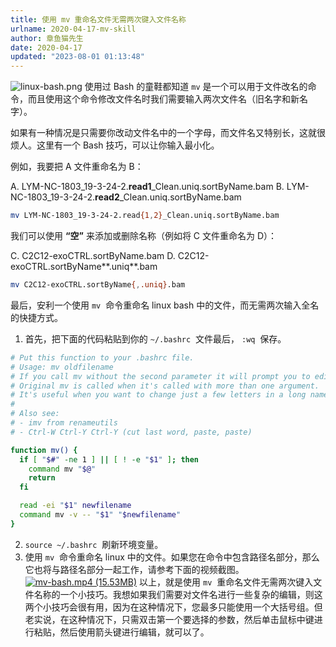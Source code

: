 ```yaml
---
title: 使用 mv 重命名文件无需两次键入文件名称
urlname: 2020-04-17-mv-skill
author: 章鱼猫先生
date: 2020-04-17
updated: "2023-08-01 01:13:48"
---
```


![linux-bash.png](https://shub.weiyan.tech/yuque/elog-cookbook-img/FuZTZ7gAI1jlk8WLq8mTcu0QfLCO.png)
使用过 Bash 的童鞋都知道 `mv` 是一个可以用于文件改名的命令，而且使用这个命令修改文件名时我们需要输入两次文件名（旧名字和新名字）。

如果有一种情况是只需要你改动文件名中的一个字母，而文件名又特别长，这就很烦人。这里有一个 Bash 技巧，可以让你输入最小化。

例如，我要把 A 文件重命名为 B：

A. LYM-NC-1803_19-3-24-2.**read1**\_Clean.uniq.sortByName.bam
B. LYM-NC-1803_19-3-24-2.**read2**\_Clean.uniq.sortByName.bam

```bash
mv LYM-NC-1803_19-3-24-2.read{1,2}_Clean.uniq.sortByName.bam
```

我们可以使用 **“空”** 来添加或删除名称（例如将 C 文件重命名为 D）：

C. C2C12-exoCTRL.sortByName.bam
D. C2C12-exoCTRL.sortByName**.uniq**.bam

```bash
mv C2C12-exoCTRL.sortByName{,.uniq}.bam
```

最后，安利一个使用 `mv`  命令重命名 linux bash 中的文件，而无需两次输入全名的快捷方式。

1. 首先，把下面的代码粘贴到你的 `~/.bashrc`  文件最后， `:wq`  保存。

```bash
# Put this function to your .bashrc file.
# Usage: mv oldfilename
# If you call mv without the second parameter it will prompt you to edit the filename on command line.
# Original mv is called when it's called with more than one argument.
# It's useful when you want to change just a few letters in a long name.
#
# Also see:
# - imv from renameutils
# - Ctrl-W Ctrl-Y Ctrl-Y (cut last word, paste, paste)

function mv() {
  if [ "$#" -ne 1 ] || [ ! -e "$1" ]; then
    command mv "$@"
    return
  fi

  read -ei "$1" newfilename
  command mv -v -- "$1" "$newfilename"
}
```

2. `source ~/.bashrc`  刷新环境变量。
3. 使用 `mv`  命令重命名 linux 中的文件。如果您在命令中包含路径名部分，那么它也将与路径名部分一起工作，请参考下面的视频截图。
   [![mv-bash.mp4 (15.53MB)](https://shub.weiyan.tech/yuque/elog-cookbook-img/Fm1y3biihJGP-U9hiN5r8qb1_SWk.jpeg)](https://www.yuque.com/shenweiyan/cookbook/mv-skill?_lake_card=%7B%22status%22%3A%22done%22%2C%22name%22%3A%22mv-bash.mp4%22%2C%22size%22%3A16279195%2C%22taskId%22%3Anull%2C%22taskType%22%3A%22%22%2C%22url%22%3Anull%2C%22cover%22%3Anull%2C%22videoId%22%3A%22180267216f6149968e1a0466d290aedd%22%2C%22download%22%3Afalse%2C%22percent%22%3A0%2C%22coverUrl%22%3A%22https%3A%2F%2Fcdn.nlark.com%2Fyuque%2F0%2F2020%2Fjpeg%2F126032%2F1587101911476-aef2b2ff-bc67-44e4-bcc4-80fcb29ebb9f.jpeg%22%2C%22aliyunVideoSrc%22%3Anull%2C%22taobaoVideoId%22%3A%22259696476440%22%2C%22uploaderId%22%3A126032%2C%22docUrl%22%3A%22https%3A%2F%2Fwww.yuque.com%2Fshenweiyan%2Fcookbook%2Fmv-skill%22%2C%22id%22%3A%22oow6F%22%2C%22card%22%3A%22video%22%7D#oow6F)
   以上，就是使用 `mv`  重命名文件无需两次键入文件名称的一个小技巧。我想如果我们需要对文件名进行一些复杂的编辑，则这两个小技巧会很有用，因为在这种情况下，您最多只能使用一个大括号组。但老实说，在这种情况下，只需双击第一个要选择的参数，然后单击鼠标中键进行粘贴，然后使用箭头键进行编辑，就可以了。
